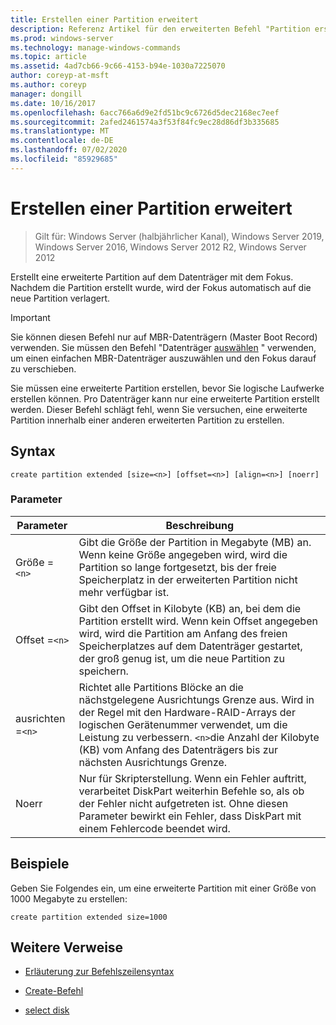 ```yaml
---
title: Erstellen einer Partition erweitert
description: Referenz Artikel für den erweiterten Befehl "Partition erstellen", mit dem eine erweiterte Partition auf dem Datenträger mit dem Fokus erstellt wird.
ms.prod: windows-server
ms.technology: manage-windows-commands
ms.topic: article
ms.assetid: 4ad7cb66-9c66-4153-b94e-1030a7225070
author: coreyp-at-msft
ms.author: coreyp
manager: dongill
ms.date: 10/16/2017
ms.openlocfilehash: 6acc766a6d9e2fd51bc9c6726d5dec2168ec7eef
ms.sourcegitcommit: 2afed2461574a3f53f84fc9ec28d86df3b335685
ms.translationtype: MT
ms.contentlocale: de-DE
ms.lasthandoff: 07/02/2020
ms.locfileid: "85929685"
---
```

# <a name="create-partition-extended"></a>Erstellen einer Partition erweitert

> Gilt für: Windows Server (halbjährlicher Kanal), Windows Server 2019, Windows Server 2016, Windows Server 2012 R2, Windows Server 2012

Erstellt eine erweiterte Partition auf dem Datenträger mit dem Fokus. Nachdem die Partition erstellt wurde, wird der Fokus automatisch auf die neue Partition verlagert.

>[!IMPORTANT]
> Sie können diesen Befehl nur auf MBR-Datenträgern (Master Boot Record) verwenden. Sie müssen den Befehl "Datenträger [auswählen](select-disk.md) " verwenden, um einen einfachen MBR-Datenträger auszuwählen und den Fokus darauf zu verschieben.
>
> Sie müssen eine erweiterte Partition erstellen, bevor Sie logische Laufwerke erstellen können. Pro Datenträger kann nur eine erweiterte Partition erstellt werden. Dieser Befehl schlägt fehl, wenn Sie versuchen, eine erweiterte Partition innerhalb einer anderen erweiterten Partition zu erstellen.

## <a name="syntax"></a>Syntax

```
create partition extended [size=<n>] [offset=<n>] [align=<n>] [noerr]
```

### <a name="parameters"></a>Parameter

| Parameter | Beschreibung |
| --------- | ----------- |
| Größe =`<n>` | Gibt die Größe der Partition in Megabyte (MB) an. Wenn keine Größe angegeben wird, wird die Partition so lange fortgesetzt, bis der freie Speicherplatz in der erweiterten Partition nicht mehr verfügbar ist. |
| Offset =`<n>` | Gibt den Offset in Kilobyte (KB) an, bei dem die Partition erstellt wird. Wenn kein Offset angegeben wird, wird die Partition am Anfang des freien Speicherplatzes auf dem Datenträger gestartet, der groß genug ist, um die neue Partition zu speichern. |
| ausrichten =`<n>` | Richtet alle Partitions Blöcke an die nächstgelegene Ausrichtungs Grenze aus. Wird in der Regel mit den Hardware-RAID-Arrays der logischen Gerätenummer verwendet, um die Leistung zu verbessern. `<n>`die Anzahl der Kilobyte (KB) vom Anfang des Datenträgers bis zur nächsten Ausrichtungs Grenze. |
| Noerr | Nur für Skripterstellung. Wenn ein Fehler auftritt, verarbeitet DiskPart weiterhin Befehle so, als ob der Fehler nicht aufgetreten ist. Ohne diesen Parameter bewirkt ein Fehler, dass DiskPart mit einem Fehlercode beendet wird. |

## <a name="examples"></a>Beispiele

Geben Sie Folgendes ein, um eine erweiterte Partition mit einer Größe von 1000 Megabyte zu erstellen:

```
create partition extended size=1000
```

## <a name="additional-references"></a>Weitere Verweise

- [Erläuterung zur Befehlszeilensyntax](command-line-syntax-key.md)

- [Create-Befehl](create.md)

- [select disk](select-disk.md)
